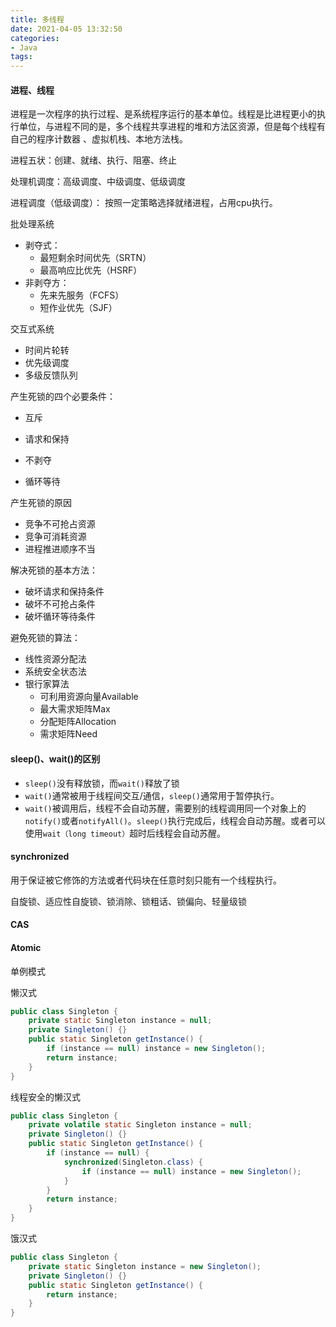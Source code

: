```yaml
---
title: 多线程
date: 2021-04-05 13:32:50
categories: 
- Java
tags:
---
```


#### 进程、线程

进程是一次程序的执行过程、是系统程序运行的基本单位。线程是比进程更小的执行单位，与进程不同的是，多个线程共享进程的堆和方法区资源，但是每个线程有自己的程序计数器 、虚拟机栈、本地方法栈。



进程五状：创建、就绪、执行、阻塞、终止

处理机调度：高级调度、中级调度、低级调度

进程调度（低级调度）： 按照一定策略选择就绪进程，占用cpu执行。 

批处理系统

+ 剥夺式：
    + 最短剩余时间优先（SRTN）
    + 最高响应比优先（HSRF）
+ 非剥夺方：
    + 先来先服务（FCFS）
    + 短作业优先（SJF）

交互式系统

+ 时间片轮转
+ 优先级调度
+ 多级反馈队列



产生死锁的四个必要条件：

+ 互斥

+ 请求和保持
+ 不剥夺
+ 循环等待

产生死锁的原因

+ 竞争不可抢占资源
+ 竞争可消耗资源
+ 进程推进顺序不当

解决死锁的基本方法：

+ 破坏请求和保持条件
+ 破坏不可抢占条件
+ 破坏循环等待条件

避免死锁的算法：

+ 线性资源分配法
+ 系统安全状态法
+ 银行家算法
    + 可利用资源向量Available
    + 最大需求矩阵Max
    + 分配矩阵Allocation
    + 需求矩阵Need

#### sleep()、wait()的区别

+ `sleep()`没有释放锁，而`wait()`释放了锁
+ `wait()`通常被用于线程间交互/通信，`sleep()`通常用于暂停执行。
+ `wait()`被调用后，线程不会自动苏醒，需要别的线程调用同一个对象上的`notify()`或者`notifyAll()`。`sleep()`执行完成后，线程会自动苏醒。或者可以使用`wait（long timeout）`超时后线程会自动苏醒。

#### synchronized

用于保证被它修饰的方法或者代码块在任意时刻只能有一个线程执行。

自旋锁、适应性自旋锁、锁消除、锁粗话、锁偏向、轻量级锁

#### CAS

#### Atomic



单例模式

懒汉式

```java
public class Singleton {
    private static Singleton instance = null;
    private Singleton() {}
    public static Singleton getInstance() {
        if (instance == null) instance = new Singleton();
    	return instance;
    }
}
```



线程安全的懒汉式

```java
public class Singleton {
    private volatile static Singleton instance = null;
    private Singleton() {}
    public static Singleton getInstance() {
        if (instance == null) {
        	synchronized(Singleton.class) {
                if (instance == null) instance = new Singleton();
            }
        }
    	return instance;
    }
}
```





饿汉式

```java
public class Singleton {
    private static Singleton instance = new Singleton();
    private Singleton() {}
    public static Singleton getInstance() {
        return instance;
    }
}
```

